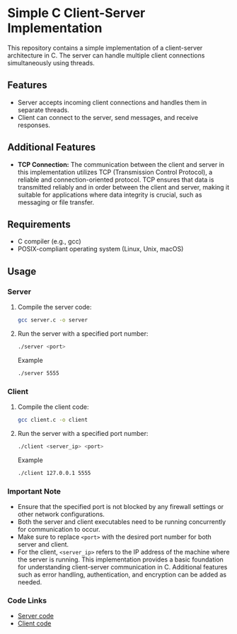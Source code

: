 # Simple C Client-Server Implementation

This repository contains a simple implementation of a client-server architecture in C. The server can handle multiple client connections simultaneously using threads.

## Features

- Server accepts incoming client connections and handles them in separate threads.
- Client can connect to the server, send messages, and receive responses.

## Additional Features

- **TCP Connection:** The communication between the client and server in this implementation utilizes TCP (Transmission Control Protocol), a reliable and connection-oriented protocol. TCP ensures that data is transmitted reliably and in order between the client and server, making it suitable for applications where data integrity is crucial, such as messaging or file transfer.

## Requirements

- C compiler (e.g., gcc)
- POSIX-compliant operating system (Linux, Unix, macOS)

## Usage

### Server

1. Compile the server code:
   ```bash
   gcc server.c -o server
   ```
2. Run the server with a specified port number:
   ```bash
   ./server <port>
   ```
    Example
    ```bash
    ./server 5555
    ```
### Client

1. Compile the client code:
   ```bash
   gcc client.c -o client
   ```
2. Run the server with a specified port number:
   ```bash
   ./client <server_ip> <port>
   ```
    Example
    ```bash
    ./client 127.0.0.1 5555
    ```

### Important Note
- Ensure that the specified port is not blocked by any firewall settings or other network configurations.
- Both the server and client executables need to be running concurrently for communication to occur.
- Make sure to replace `<port>` with the desired port number for both server and client.
- For the client, `<server_ip>` refers to the IP address of the machine where the server is running.
This implementation provides a basic foundation for understanding client-server communication in C. Additional features such as error handling, authentication, and encryption can be added as needed.


### Code Links
- [Server code](https://github.com/AbhijeetJ-512/C-Multi-Threaded-Server/blob/main/server.c)
- [Client code](https://github.com/AbhijeetJ-512/C-Multi-Threaded-Server/blob/main/client.c)
